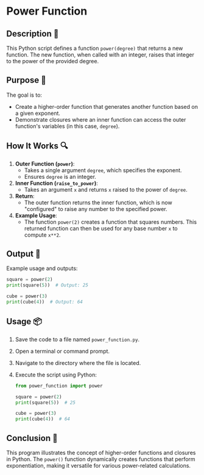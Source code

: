 # Power Function

## Description 📝

This Python script defines a function `power(degree)` that returns a new function.
The new function, when called with an integer, raises that integer to the power of the provided degree.

## Purpose 🎯

The goal is to:

-   Create a higher-order function that generates another function based on a given exponent.
-   Demonstrate closures where an inner function can access the outer function's variables (in this case, `degree`).

## How It Works 🔍

1. **Outer Function (`power`)**:
    - Takes a single argument `degree`, which specifies the exponent.
    - Ensures `degree` is an integer.
2. **Inner Function (`raise_to_power`)**:
    - Takes an argument `x` and returns `x` raised to the power of `degree`.
3. **Return**:
    - The outer function returns the inner function, which is now "configured" to raise any number to the specified power.
4. **Example Usage**:
    - The function `power(2)` creates a function that squares numbers. This returned function can then be used for any base number `x` to compute `x**2`.

## Output 📜

Example usage and outputs:

```python
square = power(2)
print(square(5))  # Output: 25

cube = power(3)
print(cube(4))  # Output: 64
```

## Usage 📦

1. Save the code to a file named `power_function.py`.
2. Open a terminal or command prompt.
3. Navigate to the directory where the file is located.
4. Execute the script using Python:

    ```python
    from power_function import power

    square = power(2)
    print(square(5))  # 25

    cube = power(3)
    print(cube(4))  # 64
    ```

## Conclusion 🚀

This program illustrates the concept of higher-order functions and closures in Python.
The `power()` function dynamically creates functions that perform exponentiation, making it versatile for various power-related calculations.
